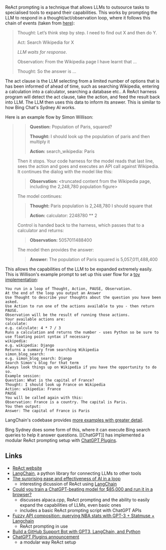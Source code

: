 ReAct prompting is a technique that allows LLMs to outsource tasks to specialised tools to expand their capabilities. This works by prompting the LLM to respond in a thought/act/observation loop, where it follows this chain of events (taken from [here](https://interconnected.org/home/2023/03/16/singularity)):

> Thought: Let’s think step by step. I need to find out X and then do Y.
> 
> Act: Search Wikipedia for X
> 
> *LLM waits for response*.
> 
> Observation: From the Wikipedia page I have learnt that …
> 
> Thought: So the answer is …

The act clause is the LLM selecting from a limited number of options that is has been informed of ahead of time, such as searching Wikipedia, entering a calculation into a calculator, searching a database etc.. A ReAct harness program will detect the act clause, take the action, and feed the result back into LLM.  The LLM then uses this data to inform its answer.  This is similar to how Bing Chat's Sydney AI works.

Here is an example flow by Simon Willison:

> > **Question:** Population of Paris, squared? 
> > 
> > **Thought:** I should look up the population of paris and then multiply it
> > 
> > **Action:** search_wikipedia: Paris
>
>Then it stops. Your code harness for the model reads that last line, sees the action and goes and executes an API call against Wikipedia. It continues the dialog with the model like this:
>
> > **Observation:** <truncated content from the Wikipedia page, including the 2,248,780 population figure>
> 
> The model continues:
>
>> **Thought:** Paris population is 2,248,780 I should square that
>> 
>> **Action:** calculator: 2248780 ** 2
>
>Control is handed back to the harness, which passes that to a calculator and returns:
>
>> **Observation:** 5057011488400
>
>The model then provides the answer:
>
>> **Answer:** The population of Paris squared is 5,057,011,488,400

This allows the capabilities of the LLM to be expanded extremely easily.  This is Willison's  example prompt to set up this user flow for a [toy implementation](https://til.simonwillison.net/llms/python-react-pattern):

```
You run in a loop of Thought, Action, PAUSE, Observation.
At the end of the loop you output an Answer
Use Thought to describe your thoughts about the question you have been asked.
Use Action to run one of the actions available to you - then return PAUSE.
Observation will be the result of running those actions.
Your available actions are:
calculate:
e.g. calculate: 4 * 7 / 3
Runs a calculation and returns the number - uses Python so be sure to use floating point syntax if necessary
wikipedia:
e.g. wikipedia: Django
Returns a summary from searching Wikipedia
simon_blog_search:
e.g. simon_blog_search: Django
Search Simon's blog for that term
Always look things up on Wikipedia if you have the opportunity to do so.
Example session:
Question: What is the capital of France?
Thought: I should look up France on Wikipedia
Action: wikipedia: France
PAUSE
You will be called again with this:
Observation: France is a country. The capital is Paris.
You then output:
Answer: The capital of France is Paris
```

LangChain's codebase provides [more examples with greater detail](https://github.com/hwchase17/langchain/blob/2f6833d4334f762d2abb070a5e1496fc560c5435/langchain/agents/react/wiki_prompt.py#L5).

Bing Sydney does some form of this, where it can execute Bing search queries to help it answer questions.  [[ChatGPT]] has implemented a modular ReAct prompting setup with [ChatGPT Plugins](https://openai.com/blog/chatgpt-plugins).

## Links

- [ReAct website](https://react-lm.github.io/)
- [LangChain](https://github.com/hwchase17/langchain), a python library for connecting LLMs to other tools
- [The surprising ease and effectiveness of AI in a loop](https://interconnected.org/home/2023/03/16/singularity)
	- interesting dicussion of ReAct using [LangChain](https://langchain.readthedocs.io/en/latest/)
- [Could you train a ChatGPT-beating model for $85,000 and run it in a browser?](https://simonwillison.net/2023/Mar/17/beat-chatgpt-in-a-browser/)
	- discusses alpaca.cpp, ReAct prompting and the ability to easily expand the capabilities of LLMs, even basic ones
	- includes a basic ReAct prompting script with ChatGPT APIs
- [Fuzzy API composition: querying NBA stats with GPT-3 + Statmuse + Langchain](https://www.geoffreylitt.com/2023/01/29/fun-with-compositional-llms-querying-basketball-stats-with-gpt-3-statmuse-langchain.html)
	- ReAct prompting in use
- [Build a GitHub Support Bot with GPT3, LangChain, and Python](https://dagster.io/blog/chatgpt-langchain)
- [ChatGPT Plugins announcement](https://openai.com/blog/chatgpt-plugins)
	- a modular way ReAct setup